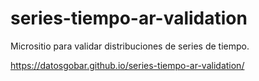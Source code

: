 # series-tiempo-ar-validation
Micrositio para validar distribuciones de series de tiempo.

https://datosgobar.github.io/series-tiempo-ar-validation/
